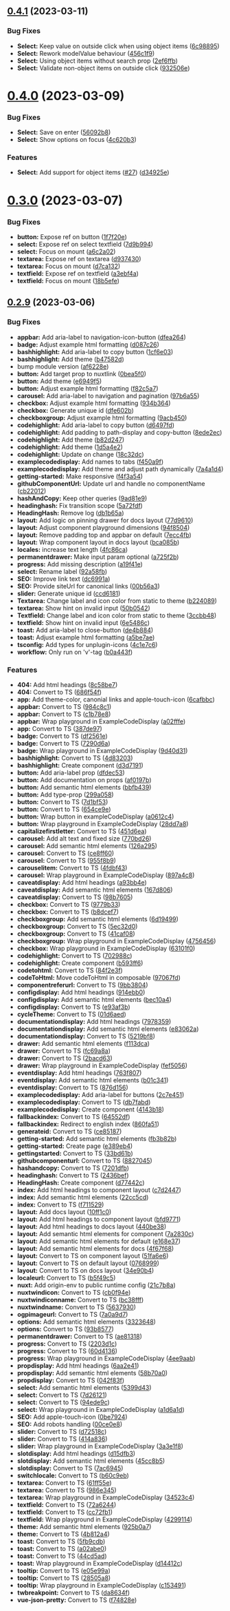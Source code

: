 ## [0.4.1](https://github.com/fantasyflip/nuxtwind/compare/v0.4.0...v0.4.1) (2023-03-11)


### Bug Fixes

* **Select:** Keep value on outside click when using object items ([6c98895](https://github.com/fantasyflip/nuxtwind/commit/6c988952daf49944aaf51f69a3d5f3a5c843d1b6))
* **Select:** Rework modelValue behaviour ([456c1f9](https://github.com/fantasyflip/nuxtwind/commit/456c1f9e5ab09d121ad4d9843701006e333d6efc))
* **Select:** Using object items without search prop ([2ef6ffb](https://github.com/fantasyflip/nuxtwind/commit/2ef6ffb786bde2c6e30fd6827f7113b8e956b7f8))
* **Select:** Validate non-object items on outside click ([932506e](https://github.com/fantasyflip/nuxtwind/commit/932506eda6922a2087cc9d74ba719643e8aa8048))



# [0.4.0](https://github.com/fantasyflip/nuxtwind/compare/v0.3.0...v0.4.0) (2023-03-09)


### Bug Fixes

* **Select:** Save on enter ([56092b8](https://github.com/fantasyflip/nuxtwind/commit/56092b8c341e923890966660ffdc8ed56f824c69))
* **Select:** Show options on focus ([4c620b3](https://github.com/fantasyflip/nuxtwind/commit/4c620b35c89af179cf7d535933a8239f2b38e7bc))


### Features

* **Select:** Add support for object items ([#27](https://github.com/fantasyflip/nuxtwind/issues/27)) ([d34925e](https://github.com/fantasyflip/nuxtwind/commit/d34925e6a2ecf24479c8f542a2fce989405e59b2))



# [0.3.0](https://github.com/fantasyflip/nuxtwind/compare/v0.2.9...v0.3.0) (2023-03-07)


### Bug Fixes

* **button:** Expose ref on button ([1f7f20e](https://github.com/fantasyflip/nuxtwind/commit/1f7f20e99c8314d44e25de78479172b8e4d5feba))
* **select:** Expose ref on select textfield ([7d9b994](https://github.com/fantasyflip/nuxtwind/commit/7d9b994ce8721f3626831c1e7af255deb7dbe916))
* **select:** Focus on mount ([a6c2a02](https://github.com/fantasyflip/nuxtwind/commit/a6c2a022f4d2ecf466c5f50930304f4162fb7901))
* **textarea:** Expose ref on textarea ([d937430](https://github.com/fantasyflip/nuxtwind/commit/d93743069cddb2b773ac428546e7caeb8cc59005))
* **textarea:** Focus on mount ([d7ca132](https://github.com/fantasyflip/nuxtwind/commit/d7ca1325f42649c766ea7c47a9c437dbd433b12d))
* **textfield:** Expose ref on textfield ([a3ebf4a](https://github.com/fantasyflip/nuxtwind/commit/a3ebf4a613fe5789e61d3899f2e5b14289721f28))
* **textfield:** Focus on mount ([18b5efe](https://github.com/fantasyflip/nuxtwind/commit/18b5efee9c015465dfb99a30eedf4963ddaaf27d))



## [0.2.9](https://github.com/fantasyflip/nuxtwind/compare/v0.2.8...v0.2.9) (2023-03-06)


### Bug Fixes

* **appbar:** Add aria-label to navigation-icon-button ([dfea264](https://github.com/fantasyflip/nuxtwind/commit/dfea2648e809403b4108d5233068b47266de0117))
* **badge:** Adjust example html formatting ([d087c26](https://github.com/fantasyflip/nuxtwind/commit/d087c26dad4d92e1a755e64437d30d2fac277552))
* **bashhighlight:** Add aria-label to copy button ([1cf6e03](https://github.com/fantasyflip/nuxtwind/commit/1cf6e03f4e6d178cffeb30639a98ae1c07edfc01))
* **bashhighlight:** Add theme ([b47582d](https://github.com/fantasyflip/nuxtwind/commit/b47582d6f7ba981e3bc899a30bd1f98cb2d7ca6a))
* bump module version ([af6228e](https://github.com/fantasyflip/nuxtwind/commit/af6228e6da3b289a9484b70fb672d9a4f331f739))
* **button:** Add target prop to nuxtlink ([0bea5f0](https://github.com/fantasyflip/nuxtwind/commit/0bea5f03c182f18099a92fee812a9b47765ab7ef))
* **button:** Add theme ([e6949f5](https://github.com/fantasyflip/nuxtwind/commit/e6949f5b3bf78bdbee0b80849b6071c1dba78ed3))
* **button:** Adjust example html formatting ([f82c5a7](https://github.com/fantasyflip/nuxtwind/commit/f82c5a770cd3f774075e2e0c3806e2affe28b909))
* **carousel:** Add aria-label to navigation and pagination ([97b6a55](https://github.com/fantasyflip/nuxtwind/commit/97b6a55c98d6786726aee5ffac352eb6efcfdbd9))
* **checkbox:** Adjust example html formatting ([934b364](https://github.com/fantasyflip/nuxtwind/commit/934b364080ed6004ef2a4fc4f4dc4baeb8975a5b))
* **checkbox:** Generate unique id ([dfe602b](https://github.com/fantasyflip/nuxtwind/commit/dfe602bc3ecfc702b86c04c16b98c39a55688197))
* **checkboxgroup:** Adjust example html formatting ([9acb450](https://github.com/fantasyflip/nuxtwind/commit/9acb4507169b8cfbf1f428fd8c7a3f5ae7c97b77))
* **codehighlight:** Add aria-label to copy button ([d6497fd](https://github.com/fantasyflip/nuxtwind/commit/d6497fdb7a519c73c8c26edcba9635729c5acee8))
* **codehighlight:** Add padding to path-display and copy-button ([8ede2ec](https://github.com/fantasyflip/nuxtwind/commit/8ede2ec8437c3b4f505df17a76bb437c7db931d9))
* **codehighlight:** Add theme ([b82d247](https://github.com/fantasyflip/nuxtwind/commit/b82d24758a0387e1339a4b5437f30cc995d69238))
* **codehighlight:** Add theme ([1d5a4e2](https://github.com/fantasyflip/nuxtwind/commit/1d5a4e2714ec1951a40bb4d32b73afff6d6edf86))
* **codehighlight:** Update on change ([18c32dc](https://github.com/fantasyflip/nuxtwind/commit/18c32dc5091c49b0564f71fa62846ab931600faf))
* **examplecodedisplay:** Add names to tabs ([f450a9f](https://github.com/fantasyflip/nuxtwind/commit/f450a9f580aa2d29336d2a06845ee096c4567fd8))
* **examplecodedisplay:** Add theme and adjust path dynamically ([7a4a1d4](https://github.com/fantasyflip/nuxtwind/commit/7a4a1d4b47a4b5c97086b8d9dd384408b98a813e))
* **getting-started:** Make responsive ([f4f3a54](https://github.com/fantasyflip/nuxtwind/commit/f4f3a542716aa857037dd30ad75ad5ab8ae0f659))
* **githubComponentUrl:** Update url and handle no componentName ([cb22012](https://github.com/fantasyflip/nuxtwind/commit/cb220128cfa946716cb55e54f1714dab914194fa))
* **hashAndCopy:** Keep other queries ([9ad81e9](https://github.com/fantasyflip/nuxtwind/commit/9ad81e93f3fad8e49534353f2b6406290bd3b8de))
* **headinghash:** Fix transition scope ([5a72fdf](https://github.com/fantasyflip/nuxtwind/commit/5a72fdf3fe57168dc833bbf631fce02af64d643e))
* **HeadingHash:** Remove log ([db1b65a](https://github.com/fantasyflip/nuxtwind/commit/db1b65ad2e43282f54c2e6b804e8e8717f30749f))
* **layout:** Add logic on pinning drawer for docs layout ([77d9610](https://github.com/fantasyflip/nuxtwind/commit/77d9610a96af91a3b936f012a25bcb59c73d8c17))
* **layout:** Adjust component playground dimensions ([94f8504](https://github.com/fantasyflip/nuxtwind/commit/94f8504943dde2483015a0f7c28eb66257b396d3))
* **layout:** Remove padding top and appbar on default ([7ecc4fb](https://github.com/fantasyflip/nuxtwind/commit/7ecc4fb5876119f078cffcdfc200f51809a612cb))
* **layout:** Wrap component layout in docs layout ([bca085b](https://github.com/fantasyflip/nuxtwind/commit/bca085bbec32265a00076e882be313a5d11226f8))
* **locales:** increase text length ([4fc86ca](https://github.com/fantasyflip/nuxtwind/commit/4fc86ca9035346ded79436283f5dfd790275e3a9))
* **permanentdrawer:** Make input param optional ([a725f2b](https://github.com/fantasyflip/nuxtwind/commit/a725f2b6e822c8842eaa6ca7f5d5a479bb6c5472))
* **progress:** Add missing description ([a19f41e](https://github.com/fantasyflip/nuxtwind/commit/a19f41ecefcbc17acf4b16e9afe19014bcbfc934))
* **select:** Rename label ([92a58fb](https://github.com/fantasyflip/nuxtwind/commit/92a58fb8f830d7ff53857682bc966189142fe63e))
* **SEO:** Improve link text ([dc6991a](https://github.com/fantasyflip/nuxtwind/commit/dc6991a11dcfd17d34c447aa2d87fbeb4058a573))
* **SEO:** Provide siteUrl for canonical links ([00b56a3](https://github.com/fantasyflip/nuxtwind/commit/00b56a3996e20637bbed3c3223cf9e8d0cee8f36))
* **slider:** Generate unique id ([ccd6181](https://github.com/fantasyflip/nuxtwind/commit/ccd61812f1ab839b7dc7dcc2cb67df7e4c0d07ba))
* **Textarea:** Change label and icon color from static to theme ([b224089](https://github.com/fantasyflip/nuxtwind/commit/b224089a661abc82db2ff1963f76eab5b8ad6c8a))
* **textarea:** Show hint on invalid input ([50b0542](https://github.com/fantasyflip/nuxtwind/commit/50b0542c0279c728aaa986948e078083a5ba646c))
* **Textfield:** Change label and icon color from static to theme ([3ccbb48](https://github.com/fantasyflip/nuxtwind/commit/3ccbb48d282c25344f28cd873bea7df6d281ce34))
* **textfield:** Show hint on invalid input ([6e5486c](https://github.com/fantasyflip/nuxtwind/commit/6e5486c8295d94e3f62527d02e8388dd46cf1d31))
* **toast:** Add aria-label to close-button ([de4b884](https://github.com/fantasyflip/nuxtwind/commit/de4b88450bcbc5b201692148fc8992b3db4d8e46))
* **toast:** Adjust example html formatting ([a5be7ae](https://github.com/fantasyflip/nuxtwind/commit/a5be7ae54a94230f77433b4f208a08497439d742))
* **tsconfig:** Add types for unplugin-icons ([4c1e7c6](https://github.com/fantasyflip/nuxtwind/commit/4c1e7c6b2bca9831aa0526dc9d112a54001c859e))
* **workflow:** Only run on 'v'-tag ([b0a443f](https://github.com/fantasyflip/nuxtwind/commit/b0a443f581ccde3a7a2f541c1bd475b7d72f9983))


### Features

* **404:** Add html headings ([8c58be7](https://github.com/fantasyflip/nuxtwind/commit/8c58be7e8a7a8e901506a99c9d628e0922ea7b3e))
* **404:** Convert to TS ([686f54f](https://github.com/fantasyflip/nuxtwind/commit/686f54f657be71fe2ac9812e124ee6a5e19d6da2))
* **app:** Add theme-color, canonial links and apple-touch-icon ([6cafbbc](https://github.com/fantasyflip/nuxtwind/commit/6cafbbc4797ad7293c7d6fed4f4e90f69ad5d4a9))
* **appbar:** Convert to TS ([984c8c1](https://github.com/fantasyflip/nuxtwind/commit/984c8c1214bf87ce2c72f74503339e6b27aac0e3))
* **appbar:** Convert to TS ([c1b78e8](https://github.com/fantasyflip/nuxtwind/commit/c1b78e8be2dfafcc1288bcd8b180cc309bb3d495))
* **appbar:** Wrap playground in ExampleCodeDisplay ([a02fffe](https://github.com/fantasyflip/nuxtwind/commit/a02fffe54dfa05ccbcb9b2e91ad6dfd82974a965))
* **app:** Convert to TS ([387de97](https://github.com/fantasyflip/nuxtwind/commit/387de9790158169ef4703f1afa961be3f5b16237))
* **badge:** Convert to TS ([df2561e](https://github.com/fantasyflip/nuxtwind/commit/df2561e3225f8f83a731218d7912e07b5a0914e7))
* **badge:** Convert to TS ([7290d6a](https://github.com/fantasyflip/nuxtwind/commit/7290d6a2ebea99ea277cd7dd514257715d69ff51))
* **badge:** Wrap playground in ExampleCodeDisplay ([9d40d31](https://github.com/fantasyflip/nuxtwind/commit/9d40d31c76bc9ec139b557e7ec38d5d8bd2aad3b))
* **bashhighlight:** Convert to TS ([4d83203](https://github.com/fantasyflip/nuxtwind/commit/4d83203aacef464aabdf5c7e7de17d4504c5a36d))
* **bashhighlight:** Create component ([d3d7191](https://github.com/fantasyflip/nuxtwind/commit/d3d71917c2ac51b9f15edf5ccfc890e3334fafa3))
* **button:** Add aria-label prop ([dfdec53](https://github.com/fantasyflip/nuxtwind/commit/dfdec537905c0cc34b6bbe13b391fc66f5f467f5))
* **button:** Add documentation on props ([af0197b](https://github.com/fantasyflip/nuxtwind/commit/af0197bd9968fc60cf5e8c69940a6664d273cdd4))
* **button:** Add semantic html elements ([bbfb439](https://github.com/fantasyflip/nuxtwind/commit/bbfb4397f7192e6106177162563db8633e39dc6a))
* **button:** Add type-prop ([299a058](https://github.com/fantasyflip/nuxtwind/commit/299a05874f5662c6368aa5bb7292c352cc9ab478))
* **button:** Convert to TS ([7d1bf53](https://github.com/fantasyflip/nuxtwind/commit/7d1bf530e95af532b9382d1ab81b46577d1af513))
* **button:** Convert to TS ([654ce9e](https://github.com/fantasyflip/nuxtwind/commit/654ce9e0d609dd280111c28d1732f13875b7a8b5))
* **button:** Wrap button in exampleCodeDisplay ([a0612c4](https://github.com/fantasyflip/nuxtwind/commit/a0612c4df9a9350f05ea405f80d9bf908e544737))
* **button:** Wrap playground in ExampleCodeDisplay ([28dd7a8](https://github.com/fantasyflip/nuxtwind/commit/28dd7a84422d6a83fc7437e6e289a5efc2a45163))
* **capitalizefirstletter:** Convert to TS ([451d6ea](https://github.com/fantasyflip/nuxtwind/commit/451d6ea63fc58bdecec97b12f0b23617b8cf2052))
* **carousel:** Add alt text and fixed size ([770bd26](https://github.com/fantasyflip/nuxtwind/commit/770bd26592437cc27fcd8f3fbb678427e32efcee))
* **carousel:** Add semantic html elements ([126a295](https://github.com/fantasyflip/nuxtwind/commit/126a295b3abd48af2b0e02e39ea95628dd7e2987))
* **carousel:** Convert to TS ([ce8ff60](https://github.com/fantasyflip/nuxtwind/commit/ce8ff604bb5ef22401ec303e0e09d9da7132bdfc))
* **carousel:** Convert to TS ([955f8b9](https://github.com/fantasyflip/nuxtwind/commit/955f8b95fd0b34252f924a47562e8264891bfe47))
* **carouselitem:** Convert to TS ([4fdbf43](https://github.com/fantasyflip/nuxtwind/commit/4fdbf4369103c05edff30a31f0aa5d14543e113a))
* **carousel:** Wrap playground in ExampleCodeDisplay ([897a4c8](https://github.com/fantasyflip/nuxtwind/commit/897a4c821fd04da84503783b56b7975a63405bed))
* **caveatdisplay:** Add html headings ([a93bb4e](https://github.com/fantasyflip/nuxtwind/commit/a93bb4ef5325f268c0163fb0c54d441c540cec14))
* **caveatdisplay:** Add semantic html elements ([167d806](https://github.com/fantasyflip/nuxtwind/commit/167d806575cfa0b0d00c511e3c5286cdfe933043))
* **caveatdisplay:** Convert to TS ([98b7605](https://github.com/fantasyflip/nuxtwind/commit/98b7605d8d0f92a58ce3dc0ca5972f3987291cce))
* **checkbox:** Convert to TS ([9779b33](https://github.com/fantasyflip/nuxtwind/commit/9779b3370321838b160fb1fa3add3ed2244c0799))
* **checkbox:** Convert to TS ([b8dcef7](https://github.com/fantasyflip/nuxtwind/commit/b8dcef732e2d6d89e0cf964152bb925d90ef7fad))
* **checkboxgroup:** Add semantic html elements ([6d19499](https://github.com/fantasyflip/nuxtwind/commit/6d1949930303c569dbc6be0e191e29f773189836))
* **checkboxgroup:** Convert to TS ([5ec32d0](https://github.com/fantasyflip/nuxtwind/commit/5ec32d0acddcf6cbf017ed71aed773dc1c183790))
* **checkboxgroup:** Convert to TS ([41caf08](https://github.com/fantasyflip/nuxtwind/commit/41caf082d3a66fd1e1357e6cb06fe031558b6a62))
* **checkboxgroup:** Wrap playground in ExampleCodeDisplay ([4756456](https://github.com/fantasyflip/nuxtwind/commit/4756456880f8f2c4f2ba4ead2af5b217dc5e2270))
* **checkbox:** Wrap playground in ExampleCodeDisplay ([63101f0](https://github.com/fantasyflip/nuxtwind/commit/63101f05d473e5c5e627871118658343f0faaec2))
* **codehighlight:** Convert to TS ([702988c](https://github.com/fantasyflip/nuxtwind/commit/702988ce1f50c44556888a29292cf76267b6e670))
* **codehighlight:** Create component ([b593ff6](https://github.com/fantasyflip/nuxtwind/commit/b593ff62671b3422965c0525f923d00c04d33d2e))
* **codetohtml:** Convert to TS ([84f2e3f](https://github.com/fantasyflip/nuxtwind/commit/84f2e3f23368379448f2c315c6cf7e2daca98b7c))
* **codeToHtml:** Move codeToHtml in composable ([97067fd](https://github.com/fantasyflip/nuxtwind/commit/97067fded622906291323b7e501eabdd70771aa2))
* **componentreferurl:** Convert to TS ([9bb3804](https://github.com/fantasyflip/nuxtwind/commit/9bb3804366af0f59f2a69c5120d633d0f927e340))
* **configdisplay:** Add html headings ([914ebb0](https://github.com/fantasyflip/nuxtwind/commit/914ebb09d83d8c6a61a43ee32d38233c3e23f771))
* **configdisplay:** Add semantic html elements ([bec10a4](https://github.com/fantasyflip/nuxtwind/commit/bec10a40418a990df90b4a9337ba6dc567ce40d6))
* **configdisplay:** Convert to TS ([e93af3b](https://github.com/fantasyflip/nuxtwind/commit/e93af3b9abf7067f13e0e42a51f638cdc8088ba8))
* **cycleTheme:** Convert to TS ([01d6aed](https://github.com/fantasyflip/nuxtwind/commit/01d6aedb2b1bd9614d1e85249d81b5aa758eef52))
* **documentationdisplay:** Add html headings ([7978359](https://github.com/fantasyflip/nuxtwind/commit/79783591a5d13fd7b29493c9c89ee4dd8ff9f157))
* **documentationdisplay:** Add semantic html elements ([e83062a](https://github.com/fantasyflip/nuxtwind/commit/e83062aef1e4d4bdb258bf247ed9e04c691f83ee))
* **documentationdisplay:** Convert to TS ([5219bf8](https://github.com/fantasyflip/nuxtwind/commit/5219bf8426d119c4293dd56ca45241266be56dc8))
* **drawer:** Add semantic html elements ([f113dca](https://github.com/fantasyflip/nuxtwind/commit/f113dcac6899c36e71eb35c51fb275e29c80ef8f))
* **drawer:** Convert to TS ([fc69a8a](https://github.com/fantasyflip/nuxtwind/commit/fc69a8a543055b70fc5aac11e9fd93cd499921e6))
* **drawer:** Convert to TS ([2bacd63](https://github.com/fantasyflip/nuxtwind/commit/2bacd639cff1cdc2a7eede1d093fa42d2e514842))
* **drawer:** Wrap playground in ExampleCodeDisplay ([fef5056](https://github.com/fantasyflip/nuxtwind/commit/fef5056456653a19803143069bd000f56a8e24e8))
* **eventdisplay:** Add html headings ([763f807](https://github.com/fantasyflip/nuxtwind/commit/763f8075febfc276eb2bdfa532cbd6677901b499))
* **eventdisplay:** Add semantic html elements ([b01c341](https://github.com/fantasyflip/nuxtwind/commit/b01c341cb65527c2d071df89190bee3d04959057))
* **eventdisplay:** Convert to TS ([876d156](https://github.com/fantasyflip/nuxtwind/commit/876d156f55d69a8af1a410ca10225675a38c4544))
* **examplecodedisplay:** Add aria-label for buttons ([2c7e451](https://github.com/fantasyflip/nuxtwind/commit/2c7e4519047de11bc56992adfc1084473c698891))
* **examplecodedisplay:** Convert to TS ([db7fabd](https://github.com/fantasyflip/nuxtwind/commit/db7fabd45d0b6b4d31f0aea2fe24f99312dc3d46))
* **examplecodedisplay:** Create component ([4143b18](https://github.com/fantasyflip/nuxtwind/commit/4143b186de90756caa216979ed9923d77f8ff8fd))
* **fallbackindex:** Convert to TS ([64552df](https://github.com/fantasyflip/nuxtwind/commit/64552dfa13f740df6bccd9075803acd0fde3f961))
* **fallbackindex:** Redirect to english index ([860fa51](https://github.com/fantasyflip/nuxtwind/commit/860fa51e9af05fc2e4733eb5f09fb8063b5bfdd5))
* **generateid:** Convert to TS ([ce85187](https://github.com/fantasyflip/nuxtwind/commit/ce851873aa92d290b2eee061e20d3167034f40b2))
* **getting-started:** Add semantic html elements ([fb3b82b](https://github.com/fantasyflip/nuxtwind/commit/fb3b82bb9262eca768faf666a18ed4a58c26f599))
* **getting-started:** Create page ([e389eb4](https://github.com/fantasyflip/nuxtwind/commit/e389eb425ac7979303d407581734b1c84ac6bf80))
* **gettingstarted:** Convert to TS ([33bd61b](https://github.com/fantasyflip/nuxtwind/commit/33bd61badc5ab54b3edfa666a19afddb6156e291))
* **githubcomponenturl:** Convert to TS ([8827045](https://github.com/fantasyflip/nuxtwind/commit/88270459d6ebb8c8981129bb60dfd65c1355bb18))
* **hashandcopy:** Convert to TS ([7201dfb](https://github.com/fantasyflip/nuxtwind/commit/7201dfbcf3cc76f31892bcca4cf0ff5cee8248bb))
* **headinghash:** Convert to TS ([2436bef](https://github.com/fantasyflip/nuxtwind/commit/2436bef3434b15d979373dca3a94bb80c72a9be0))
* **HeadingHash:** Create component ([d77442c](https://github.com/fantasyflip/nuxtwind/commit/d77442c7bcf5b4b2227a61da2e4d2e0ecacaa464))
* **index:** Add html headings to component layout ([c7d2447](https://github.com/fantasyflip/nuxtwind/commit/c7d2447cd061b8949c8b5b4fbdd3c829b00388b5))
* **index:** Add semantic html elements ([22cc5cd](https://github.com/fantasyflip/nuxtwind/commit/22cc5cd151b3fcf8274b07b35d84177938de6a52))
* **index:** Convert to TS ([f711529](https://github.com/fantasyflip/nuxtwind/commit/f711529d7af8168144a42536158d809c46150cfa))
* **layout:** Add docs layout ([10ff1c0](https://github.com/fantasyflip/nuxtwind/commit/10ff1c01bda5b2720d37df5f7f964db63aa45d65))
* **layout:** Add html headings to component layout ([bfd9771](https://github.com/fantasyflip/nuxtwind/commit/bfd97711651533f970a51f6163628a242c30d33f))
* **layout:** Add html headings to docs layout ([440be38](https://github.com/fantasyflip/nuxtwind/commit/440be385b546c5204c135960bc79f6d67929c778))
* **layout:** Add semantic html elements for component ([7a2830c](https://github.com/fantasyflip/nuxtwind/commit/7a2830cb4c0f1730755e40d212ac73197baafecc))
* **layout:** Add semantic html elements for default ([e168e37](https://github.com/fantasyflip/nuxtwind/commit/e168e376be23fc1e327f63994b5fb1501e106e06))
* **layout:** Add semantic html elements for docs ([4f67f68](https://github.com/fantasyflip/nuxtwind/commit/4f67f68c473cb8a7f4d1cc6e17455f4e70d7a18c))
* **layout:** Convert to TS on component layout ([51fa6e6](https://github.com/fantasyflip/nuxtwind/commit/51fa6e6baaa9cba8b104b9335082f91890fbd883))
* **layout:** Convert to TS on default layout ([0768999](https://github.com/fantasyflip/nuxtwind/commit/076899971bbe3efe98717b847f76c7b970199707))
* **layout:** Convert to TS on docs layout ([34e90b4](https://github.com/fantasyflip/nuxtwind/commit/34e90b4682cd4d018b918f40500389b6b871dbc8))
* **localeurl:** Convert to TS ([b5f49c5](https://github.com/fantasyflip/nuxtwind/commit/b5f49c5693bf9c54d6cd3b4afb4bc434d12378db))
* **nuxt:** Add origin-env to public runtime config ([21c7b8a](https://github.com/fantasyflip/nuxtwind/commit/21c7b8a587df484f431ff40e38b573dc3e09a7dc))
* **nuxtwindicon:** Convert to TS ([cb0f94e](https://github.com/fantasyflip/nuxtwind/commit/cb0f94e69f9e038e038854bc5cb1a216ad886653))
* **nuxtwindiconname:** Convert to TS ([bc38fff](https://github.com/fantasyflip/nuxtwind/commit/bc38fff7522118dc8ee115ed4bf932ebccf02321))
* **nuxtwindname:** Convert to TS ([5637930](https://github.com/fantasyflip/nuxtwind/commit/563793048aab68192207c713c6e53c73beaccfa7))
* **ogpimageurl:** Convert to TS ([7a0a9d7](https://github.com/fantasyflip/nuxtwind/commit/7a0a9d78619a2af5fdd2ebc6aa2beb5bacc7f2a0))
* **options:** Add semantic html elements ([3323648](https://github.com/fantasyflip/nuxtwind/commit/3323648bb4f876fe966443b41edc06dcb21f4994))
* **options:** Convert to TS ([93b8577](https://github.com/fantasyflip/nuxtwind/commit/93b8577b3160c52693eabb627a07f5eec7bbfd21))
* **permanentdrawer:** Convert to TS ([ae81318](https://github.com/fantasyflip/nuxtwind/commit/ae81318c5f816ec9b66b99317c06baf203ddde34))
* **progress:** Convert to TS ([2203d1c](https://github.com/fantasyflip/nuxtwind/commit/2203d1c54d580cc5790001e09ada09a14d927545))
* **progress:** Convert to TS ([60d4136](https://github.com/fantasyflip/nuxtwind/commit/60d413611be15566068363717c1fa69e9a53cc50))
* **progress:** Wrap playground in ExampleCodeDisplay ([4ee9aab](https://github.com/fantasyflip/nuxtwind/commit/4ee9aab5ab9e5f2707f067e49443127dda866b5e))
* **propdisplay:** Add html headings ([6aa2e41](https://github.com/fantasyflip/nuxtwind/commit/6aa2e41fe64784006116fe9ad8d0f83ee0ea2bca))
* **propdisplay:** Add semantic html elements ([58b70a0](https://github.com/fantasyflip/nuxtwind/commit/58b70a0498c825314fca6605bf41ef8e04b37a18))
* **propdisplay:** Convert to TS ([042f83f](https://github.com/fantasyflip/nuxtwind/commit/042f83f97670bb117ef0fe9dcbc08b2785aacd7a))
* **select:** Add semantic html elements ([5399d43](https://github.com/fantasyflip/nuxtwind/commit/5399d43ca226dbe95bbf3354442a11508de05336))
* **select:** Convert to TS ([7d26121](https://github.com/fantasyflip/nuxtwind/commit/7d26121ba9ac8e66d726d9773d301ac32c315a37))
* **select:** Convert to TS ([94ede9c](https://github.com/fantasyflip/nuxtwind/commit/94ede9c97b17b2bbeccfc6128bbc6bb6463999f9))
* **select:** Wrap playground in ExampleCodeDisplay ([a1d6a1d](https://github.com/fantasyflip/nuxtwind/commit/a1d6a1d5dd66b679a51b2bcd7ee7c2f67c01a24f))
* **SEO:** Add apple-touch-icon ([0be7924](https://github.com/fantasyflip/nuxtwind/commit/0be79240ca36ee25303b1e7ded4d01275cb0f638))
* **SEO:** Add robots handling ([00ce0e8](https://github.com/fantasyflip/nuxtwind/commit/00ce0e838cc996ffb0d5b0c245d367744d10acdb))
* **slider:** Convert to TS ([d72518c](https://github.com/fantasyflip/nuxtwind/commit/d72518cde389b52b8499c495b2efd755c88992fb))
* **slider:** Convert to TS ([414a836](https://github.com/fantasyflip/nuxtwind/commit/414a8368424001d5894c68665f4629037e6b8186))
* **slider:** Wrap playground in ExampleCodeDisplay ([3a3e1f8](https://github.com/fantasyflip/nuxtwind/commit/3a3e1f828b56ce201a077f6f23a85fb64a85c1d2))
* **slotdisplay:** Add html headings ([d15dfb3](https://github.com/fantasyflip/nuxtwind/commit/d15dfb3d3915050f460e3f5ba1a45f8e0edcc9b2))
* **slotdisplay:** Add semantic html elements ([45cc8b5](https://github.com/fantasyflip/nuxtwind/commit/45cc8b5cf911b12a72b8d7f114d0d16cc2dd169c))
* **slotdisplay:** Convert to TS ([7ac6945](https://github.com/fantasyflip/nuxtwind/commit/7ac6945fbcc8657a70d9a05a1fc0499434094171))
* **switchlocale:** Convert to TS ([b60c9eb](https://github.com/fantasyflip/nuxtwind/commit/b60c9eb75955a54219a78b25a40cfae8b56d7649))
* **textarea:** Convert to TS ([61ff55e](https://github.com/fantasyflip/nuxtwind/commit/61ff55e2723ad57f26b1c19ed311a1d5743d3962))
* **textarea:** Convert to TS ([986e345](https://github.com/fantasyflip/nuxtwind/commit/986e34572004e588bc70d3fccb9933440c018cc9))
* **textarea:** Wrap playground in ExampleCodeDisplay ([34523c4](https://github.com/fantasyflip/nuxtwind/commit/34523c41c0622fa80f9ceb7a8ac3275924c47678))
* **textfield:** Convert to TS ([72a6244](https://github.com/fantasyflip/nuxtwind/commit/72a6244601e37515a3db677d997428b6dfaa7152))
* **textfield:** Convert to TS ([cc72fb1](https://github.com/fantasyflip/nuxtwind/commit/cc72fb1c7c9e0925c0ede674d73a20566f735b89))
* **textfield:** Wrap playground in ExampleCodeDisplay ([4299114](https://github.com/fantasyflip/nuxtwind/commit/4299114c0f710526fe3050af75b3130dc8d7d59e))
* **theme:** Add semantic html elements ([925b0a7](https://github.com/fantasyflip/nuxtwind/commit/925b0a728ba95fb2112b61cd4d3b89f298dde4a5))
* **theme:** Convert to TS ([4b812a4](https://github.com/fantasyflip/nuxtwind/commit/4b812a4cccb1598caac1cb4c59fbded29b3bba98))
* **toast:** Convert to TS ([5fb9cdb](https://github.com/fantasyflip/nuxtwind/commit/5fb9cdb447ec7e728937403dd1a7227587b3643f))
* **toast:** Convert to TS ([a02abe0](https://github.com/fantasyflip/nuxtwind/commit/a02abe01ae2635f12d85c79bdf9ff6388188aca4))
* **toast:** Convert to TS ([44cd5ad](https://github.com/fantasyflip/nuxtwind/commit/44cd5adcc5bbdbb54b8ad1f2f942d561b280c9e8))
* **toast:** Wrap playground in ExampleCodeDisplay ([d14412c](https://github.com/fantasyflip/nuxtwind/commit/d14412c262a001c9a54a7105985942c7f9929654))
* **tooltip:** Convert to TS ([e05e99a](https://github.com/fantasyflip/nuxtwind/commit/e05e99ae7c86c4fd7ad50acdcd9eb0537f886511))
* **tooltip:** Convert to TS ([28505a8](https://github.com/fantasyflip/nuxtwind/commit/28505a8c095ebde7a1ad4a2c801b711b13042915))
* **tooltip:** Wrap playground in ExampleCodeDisplay ([c153491](https://github.com/fantasyflip/nuxtwind/commit/c1534918e3d3c606b861c9f93872040d88d7fd87))
* **twbreakpoint:** Convert to TS ([da8634f](https://github.com/fantasyflip/nuxtwind/commit/da8634f1a629cc8f220a51b31b03c957f5a25eaa))
* **vue-json-pretty:** Convert to TS ([f74828e](https://github.com/fantasyflip/nuxtwind/commit/f74828e9035f3cb6d55063ab01cc2e794a7637eb))



